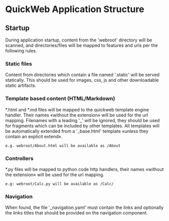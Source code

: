 
# QuickWeb Application Structure

## Startup
During application startup, content from the 'webroot' directory will be scanned, and directories/files will be mapped to features and urls per the following rules.

### Static files
Content from directories which contain a file named '.static' will be served statically. This should be used for images, css, js and other downloadable static artifacts.

### Template based content (HTML/Markdown)
*.html and *.md files will be mapped to the quickweb template engine handler. Their names «without the extension» will be used for the url mapping. Filenames with a leading '_' will be ignored, they should be used for fragments which can be included by other templates. All templates will be automatically extended from a '\_base.html' template «unless they contain an explicit extend».

    e.g. webroot/About.html will be available as /About

### Controllers
*.py files will be mapped to python code http handlers, their names «without the extension» will be used for the url mapping.

    e.g: webroot/Calc.py will be available as /Calc/

### Navigation
When found, the file '_navigation.yaml' must contain the links and optionally the links titles that should be provided on the navigation component.